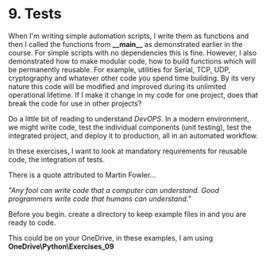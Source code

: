 # 9. Tests

When I'm writing simple automation scripts, I write them as functions and then I called the functions from **\_\_main\_\_** as demonstrated earlier in the course. For simple scripts with no dependencies this is fine. However, I also demonstrated how to make modular code, how to build functions which will be permanently reusable. For example, utilities for Serial, TCP, UDP, cryptography and whatever other code you spend time building. By its very nature this code will be modified and improved during its unlimited operational lifetime. If I make it change in my code for one project, does that break the code for use in other projects?&#x20;

Do a little bit of reading to understand _DevOPS_. In a modern environment, we might write code, test the individual components (unit testing), test the integrated project, and deploy it to production, all in an automated workflow.&#x20;

In these exercises, I want to look at mandatory requirements for reusable code, the integration of tests.&#x20;

There is a quote attributed to Martin Fowler…&#x20;

_"Any fool can write code that a computer can understand. Good programmers write code that humans can understand."_

Before you begin. create a directory to keep example files in and you are ready to code.&#x20;

This could be on your OneDrive, in these examples, I am using **OneDrive\Python\Exercises\_09**&#x20;
